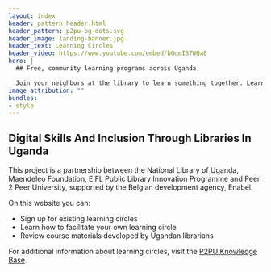 ```yaml
---
layout: index
header: pattern_header.html
header_pattern: p2pu-bg-dots.svg
header_image: landing-banner.jpg
header_text: Learning Circles
header_video: https://www.youtube.com/embed/bQqmIS7WQa8
hero: |
  ## Free, community learning programs across Uganda

  Join your neighbors at the library to learn something together. Learning circles meet weekly for 4-8 weeks, and cover a wide range of topics. You can [view active learning circles](https://www.p2pu.org/uganda), or [start your own](/guide)!
image_attribution: ""
bundles:
- style
---
```


## Digital Skills And Inclusion Through Libraries In Uganda

This project is a partnership between the National Library of Uganda, Maendeleo Foundation, EIFL Public Library Innovation Programme and Peer 2 Peer University, supported by the Belgian development agency, Enabel.

On this website you can:
- Sign up for existing learning circles
- Learn how to facilitate your own learning circle
- Review course materials developed by Ugandan librarians

For additional information about learning circles, visit the [P2PU Knowledge Base](https://docs.p2pu.org/).
